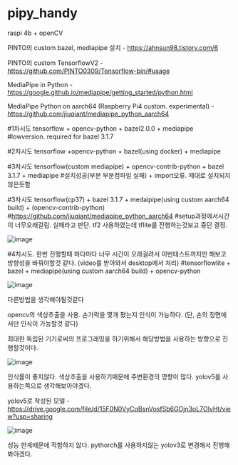 # pipy_handy
raspi 4b + openCV

PINTO의 custom bazel, mediapipe 설치 - https://ahnsun98.tistory.com/6

PINTO의 custom TensorflowV2 - https://github.com/PINTO0309/Tensorflow-bin/#usage

MediaPipe in Python - https://google.github.io/mediapipe/getting_started/python.html

MediaPipe Python on aarch64 (Raspberry Pi4 custom. experimental) - https://github.com/jiuqiant/mediapipe_python_aarch64


#1차시도 tensorflow + opencv-python + bazel2.0.0 + mediapipe
#lowversion. required for bazel 3.1.7

#2차시도 tensorflow +opencv-python + bazel(using docker) + mediapipe

#3차시도 tensorflow(custom mediapipe) + opencv-contrib-python + bazel 3.1.7 + mediapipe
#설치성공(부분 부분컴파일 실패) + import오류. 제대로 설치되지 않은듯함

#3차시도 tensorflow(cp37) + bazel 3.1.7 + medaipipe(using custom aarch64 build) + (opencv-contrib-python)
#https://github.com/jiuqiant/mediapipe_python_aarch64
#setup과정에서시간이 너무오래걸림. 실패라고 판단. tf2 사용하였는데 tflite를 진행하는것보고 중단 결정.

![image](https://user-images.githubusercontent.com/8403172/118922646-5d25c280-b975-11eb-82be-68edb77ecde6.png)


#4차시도. 한번 진행할때 마다마다  너무 시간이 오래걸려서 이번테스트까지만 해보고 방향성을 바꿔야할것 같다. (video를 받아와서 desktop에서 처리)
#tensorflowlite + bazel + mediapipe(using custom aarch64 build) + opencv-python

![image](https://user-images.githubusercontent.com/8403172/118963515-780e2c00-b9a1-11eb-905f-fecb38e92259.png)

다른방법을 생각해야될것같다

opencv의 색상추출을 사용. 손가락을 몇개 폈는지 인식이 가능하다. (단, 손의 정면에서만 인식이 가능할것 같다)

최대한 독립된 기기로써의 프로그래밍을 하기위해서 해당방법을 사용하는 방향으로 진행할것이다.

![image](https://user-images.githubusercontent.com/8403172/119071923-9cabe780-ba25-11eb-817c-3b182141c1d4.png)

인식률이 좋지않다. 색상추출을 사용하기때문에 주변환경의 영향이 많다. yolov5를 사용하는쪽으로 생각해보아야겠다.

yolov5로 작성된 모델 - https://drive.google.com/file/d/15F0N0VyCqBsnVosfSb6GOjn3oL7OlvHt/view?usp=sharing

![image](https://user-images.githubusercontent.com/8403172/119111797-6179da80-ba5e-11eb-98c3-34bb202bb4a0.png)

성능 한계때문에 적합하지 않다. pythorch를 사용하지않는 yolov3로 변경해서 진행해봐야겠다.
